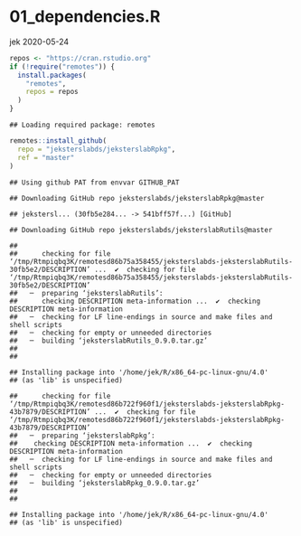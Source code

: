 01\_dependencies.R
================
jek
2020-05-24

``` r
repos <- "https://cran.rstudio.org"
if (!require("remotes")) {
  install.packages(
    "remotes",
    repos = repos
  )
}
```

    ## Loading required package: remotes

``` r
remotes::install_github(
  repo = "jeksterslabds/jeksterslabRpkg",
  ref = "master"
)
```

    ## Using github PAT from envvar GITHUB_PAT

    ## Downloading GitHub repo jeksterslabds/jeksterslabRpkg@master

    ## jekstersl... (30fb5e284... -> 541bff57f...) [GitHub]

    ## Downloading GitHub repo jeksterslabds/jeksterslabRutils@master

    ## 
    ##      checking for file ‘/tmp/Rtmpiqbq3K/remotesd86b75a358455/jeksterslabds-jeksterslabRutils-30fb5e2/DESCRIPTION’ ...  ✔  checking for file ‘/tmp/Rtmpiqbq3K/remotesd86b75a358455/jeksterslabds-jeksterslabRutils-30fb5e2/DESCRIPTION’
    ##   ─  preparing ‘jeksterslabRutils’:
    ##      checking DESCRIPTION meta-information ...  ✔  checking DESCRIPTION meta-information
    ##   ─  checking for LF line-endings in source and make files and shell scripts
    ##   ─  checking for empty or unneeded directories
    ##   ─  building ‘jeksterslabRutils_0.9.0.tar.gz’
    ##      
    ## 

    ## Installing package into '/home/jek/R/x86_64-pc-linux-gnu/4.0'
    ## (as 'lib' is unspecified)

    ##      checking for file ‘/tmp/Rtmpiqbq3K/remotesd86b722f960f1/jeksterslabds-jeksterslabRpkg-43b7879/DESCRIPTION’ ...  ✔  checking for file ‘/tmp/Rtmpiqbq3K/remotesd86b722f960f1/jeksterslabds-jeksterslabRpkg-43b7879/DESCRIPTION’
    ##   ─  preparing ‘jeksterslabRpkg’:
    ##    checking DESCRIPTION meta-information ...  ✔  checking DESCRIPTION meta-information
    ##   ─  checking for LF line-endings in source and make files and shell scripts
    ##   ─  checking for empty or unneeded directories
    ##   ─  building ‘jeksterslabRpkg_0.9.0.tar.gz’
    ##      
    ## 

    ## Installing package into '/home/jek/R/x86_64-pc-linux-gnu/4.0'
    ## (as 'lib' is unspecified)

